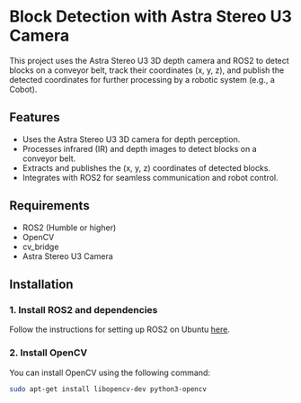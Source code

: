 # Block Detection with Astra Stereo U3 Camera

This project uses the Astra Stereo U3 3D depth camera and ROS2 to detect blocks on a conveyor belt, track their coordinates (x, y, z), and publish the detected coordinates for further processing by a robotic system (e.g., a Cobot).

## Features

- Uses the Astra Stereo U3 3D camera for depth perception.
- Processes infrared (IR) and depth images to detect blocks on a conveyor belt.
- Extracts and publishes the (x, y, z) coordinates of detected blocks.
- Integrates with ROS2 for seamless communication and robot control.

## Requirements

- ROS2 (Humble or higher)
- OpenCV
- cv_bridge
- Astra Stereo U3 Camera

## Installation

### 1. Install ROS2 and dependencies
Follow the instructions for setting up ROS2 on Ubuntu [here](https://docs.ros.org/en/humble/Installation/Ubuntu-Install-Debians.html).

### 2. Install OpenCV
You can install OpenCV using the following command:

```bash
sudo apt-get install libopencv-dev python3-opencv
